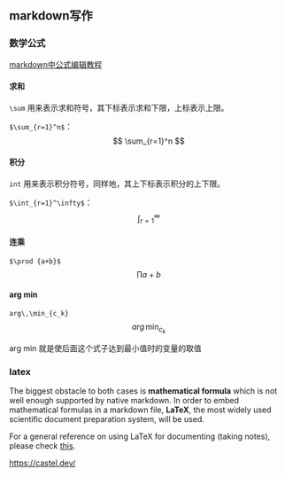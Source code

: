 ## markdown写作

### 数学公式

[markdown中公式编辑教程](https://www.jianshu.com/p/25f0139637b7)

#### 求和
`\sum` 用来表示求和符号，其下标表示求和下限，上标表示上限。

`$\sum_{r=1}^n$`： 
$$
\sum_{r=1}^n
$$
#### 积分
`int` 用来表示积分符号，同样地，其上下标表示积分的上下限。

`$\int_{r=1}^\infty$`：
$$
\int_{r=1}^\infty
$$
#### 连乘
`$\prod {a+b}$`
$$
\prod {a+b}
$$
#### arg min
`arg\,\min_{c_k}`
$$
arg\,\min_{c_k}
$$

arg min 就是使后面这个式子达到最小值时的变量的取值 

   

### latex

The biggest obstacle to both cases is **mathematical formula** which is not well enough supported by native markdown. In order to embed mathematical formulas in a markdown file, **LaTeX**, the most widely used scientific document preparation system, will be used.  

For a general reference on using LaTeX for documenting (taking notes), please check [this](https://castel.dev/). 

https://castel.dev/ 


